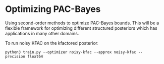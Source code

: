 # Optimizing PAC-Bayes 
Using second-order methods to optimize PAC-Bayes bounds. This will be a flexible framework for optimizing different structured posteriors which has applications in many other domains.

To run noisy KFAC on the kfactored posterior:

``python3 train.py --optimizer noisy-kfac --approx noisy-kfac --precision float64``

